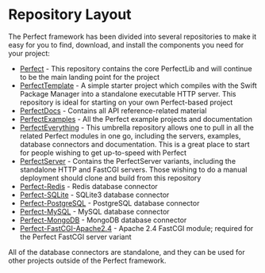 # Repository Layout
The Perfect framework has been divided into several repositories to make it easy for you to find, download, and install the components you need for your project:

* [Perfect](https://github.com/PerfectlySoft/Perfect) - This repository contains the core PerfectLib and will continue to be the main landing point for the project
* [PerfectTemplate](https://github.com/PerfectlySoft/PerfectTemplate) - A simple starter project which compiles with the Swift Package Manager into a standalone executable HTTP server. This repository is ideal for starting on your own Perfect-based project
* [PerfectDocs](https://github.com/PerfectlySoft/PerfectDocs) - Contains all API reference-related material
* [PerfectExamples](https://github.com/PerfectlySoft/PerfectExamples) - All the Perfect example projects and documentation
* [PerfectEverything](https://github.com/PerfectlySoft/PerfectEverything) - This umbrella repository allows one to pull in all the related Perfect modules in one go, including the servers, examples, database connectors and documentation. This is a great place to start for people wishing to get up-to-speed with Perfect
* [PerfectServer](https://github.com/PerfectlySoft/PerfectServer) - Contains the PerfectServer variants, including the standalone HTTP and FastCGI servers. Those wishing to do a manual deployment should clone and build from this repository
* [Perfect-Redis](https://github.com/PerfectlySoft/Perfect-Redis) - Redis database connector
* [Perfect-SQLite](https://github.com/PerfectlySoft/Perfect-SQLite) - SQLite3 database connector
* [Perfect-PostgreSQL](https://github.com/PerfectlySoft/Perfect-PostgreSQL) - PostgreSQL database connector
* [Perfect-MySQL](https://github.com/PerfectlySoft/Perfect-MySQL) - MySQL database connector
* [Perfect-MongoDB](https://github.com/PerfectlySoft/Perfect-MongoDB) - MongoDB database connector
* [Perfect-FastCGI-Apache2.4](https://github.com/PerfectlySoft/Perfect-FastCGI-Apache2.4) - Apache 2.4 FastCGI module; required for the Perfect FastCGI server variant

All of the database connectors are standalone, and they can be used for other projects outside of the Perfect framework.